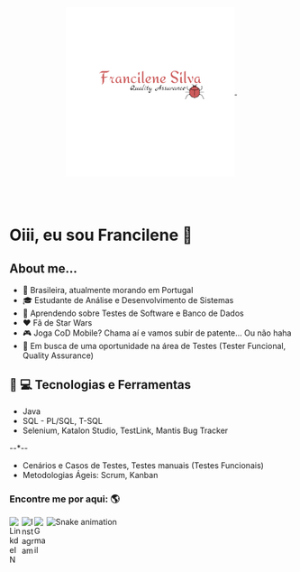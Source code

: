 
<p align="center">
  <a href="#">
    <img align="center" width="300" src="fran.png" />
  </a>
  <a href="#">
    <img align="center" width="450" src="" />
  </a>
</p>
</br>
</br>








# Oiii, eu sou Francilene :wave:

## About me...

* :round_pushpin: Brasileira, atualmente morando em Portugal
* :mortar_board: Estudante de Análise e Desenvolvimento de Sistemas
* :seedling: Aprendendo sobre Testes de Software e Banco de Dados
* :hearts: Fã de Star Wars
* :video_game: Joga CoD Mobile? Chama aí e vamos subir de patente... Ou não haha
* :mag_right: Em busca de uma oportunidade na área de Testes (Tester Funcional, Quality Assurance)



## :rocket: :computer: Tecnologias e Ferramentas
* Java
* SQL - PL/SQL, T-SQL
* Selenium, Katalon Studio, TestLink, Mantis Bug Tracker 

--*--
* Cenários e Casos de Testes, Testes manuais (Testes Funcionais)
* Metodologias Ágeis: Scrum, Kanban


### Encontre me por aqui: :earth_americas:

<a target="_blank" href="https://www.linkedin.com/in/francilene-silva/">
  <img align="left" alt="LinkdeIN" width="22px" src="https://cdn.jsdelivr.net/npm/simple-icons@v3/icons/linkedin.svg" />
</a>
<a target="_blank" href="https://www.instagram.com/fraanpss/">
  <img align="left" alt="Instagram" width="22px" src="https://cdn.jsdelivr.net/npm/simple-icons@v3/icons/instagram.svg" />
</a>
<a target="_blank" href="mailto:francilenesilva.fps10@gmail.com">
  <img align="left" alt="Gmail" width="22px" src="https://cdn.jsdelivr.net/npm/simple-icons@v3/icons/gmail.svg" />
</a>

 ![Snake animation](https://github.com/fraancilene/fraancilene/blob/output/github-contribution-grid-snake.svg)



